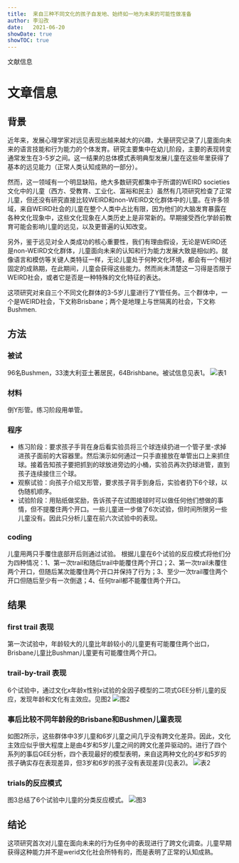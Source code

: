 ```yaml
---
title:  来自三种不同文化的孩子自发地、始终如一地为未来的可能性做准备
author: 李沿孜
date:   2021-06-20
showDate: true 
showTOC: true
---
```

文献信息

# 文章信息
## 背景
近年来，发展心理学家对远见表现出越来越大的兴趣，大量研究记录了儿童面向未来的语言技能和行为能力的个体发育。研究主要集中在幼儿阶段，主要的表现转变通常发生在3-5岁之间。这一结果的总体模式表明典型发展儿童在这些年里获得了基本的远见能力（正常人类认知成熟的一部分）。

然而，这一领域有一个明显缺陷，绝大多数研究都集中于所谓的WEIRD societies文化中的儿童（西方、受教育、工业化、富裕和民主）虽然有几项研究检查了正常儿童，但还没有研究直接比较WEIRD和non-WEIRD文化群体中的儿童。在许多领域，来自WEIRD社会的儿童在整个人类中占比有限，因为他们的大脑发育暴露在各种文化现象中，这些文化现象在人类历史上是非常新的。早期接受西化学龄前教育可能会影响儿童的远见，以及更普遍的认知改变。

另外，鉴于远见对全人类成功的核心重要性，我们有理由假设，无论是WEIRD还是non-WEIRD文化群体，儿童面向未来的认知和行为能力发展大致是相似的。就像语言和模仿等关键人类特征一样，无论儿童处于何种文化环境，都会有一个相对固定的成熟期，在此期间，儿童会获得这些能力。然而尚未清楚这一习得是否限于WEIRD社会，或者它是否是一种特殊的文化特征的表达。

这项研究对来自三个不同文化群体的3-5岁儿童进行了Y管任务。三个群体中，一个是WEIRD社会，下文称Brisbane；两个是地理上与世隔离的社会，下文称Bushmen.
## 方法
### 被试
96名Bushmen，33澳大利亚土著居民，64Brishbane。被试信息见表1。
![表1](../Supporting_Information/2021-06-20-LYZ1-Table1.png) 

### 材料
倒Y形管。练习阶段用单管。
### 程序
- 练习阶段：要求孩子手背在身后看实验员将三个球连续扔进一个管子里-求掉进孩子面前的大容器里。然后演示如何通过一只手直接放在单管出口上来抓住球。接着告知孩子要把抓到的球放进旁边的小桶，实验员再次扔球进管，直到孩子连续接住三个球。
- 观察试验：向孩子介绍叉形管，要求孩子背手到身后，实验者扔下6个球，以伪随机顺序。
- 试验阶段：用贴纸做奖励，告诉孩子在试图接球时可以做任何他们想做的事情，但不提覆住两个开口。一些儿童进一步做了6次试验，但时间所限另一些儿童没有。因此只分析儿童在前六次试验中的表现。
### coding
儿童用两只手覆住底部开后则通过试验。
根据儿童在6个试验的反应模式将他们分为四种情况：1、第一次trail和随后trail中能覆住两个开口；2、第一次trail未覆住两个开口，但随后某次能覆住两个开口并保持了行为；3、至少一次trail覆住两个开口但随后至少有一次倒退；4、任何trail都不能覆住两个开口。
## 结果
### first trail 表现
第一次试验中，年龄较大的儿童比年龄较小的儿童更有可能覆住两个出口，Brisbane儿童比Bushman儿童更有可能覆住两个开口。
### trail-by-trail 表现
6个试验中，通过文化x年龄x性别x试验的全因子模型的二项式GEE分析儿童的反应，发现年龄和文化有主效应。见图2
![图2](../Supporting_Information/2021-06-20-LYZ1-Fig2.png)
### 事后比较不同年龄段的Brisbane和Bushmen儿童表现
如图2所示，这些群体中3岁儿童和6岁儿童之间几乎没有跨文化差异。因此，文化主效应似乎很大程度上是由4岁和5岁儿童之间的跨文化差异驱动的。进行了四个系列的事后GEE分析，四个表现最好的模型表明，来自这两种文化的4岁和5岁的孩子确实存在表现差异，但3岁和6岁的孩子没有表现差异(见表2)。
![表2](../Supporting_Information/2021-06-20-LYZ1-Table2.png)
### trials的反应模式
图3总结了6个试验中儿童的分类反应模式。
![图3](../Supporting_Information/2021-06-20-LYZ1-Fig3.png)
## 结论
这项研究首次对儿童在面向未来的行为任务中的表现进行了跨文化调查。儿童早期获得这种能力并不是werid文化社会所特有的，而是表明了正常的认知成熟。

